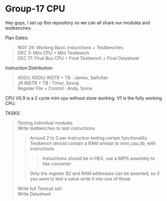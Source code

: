# Group-17 CPU

Hey guys, I set up this repository so we can all share our modules and testbenches.  

Plan Dates:

>NOV 29: Working Basic Insturctions + Testbenches  
>DEC 3:  Mini CPU + Mini Testbench  
>DEC 17: Final Bus CPU + Final Testbench + Final Datasheet  

Instruction Distribution:

>ADDU ADDIU INSTR + TB        : James, Saifullah  
>JR INSTR + TB                : Timur, Savraj  
>Register File + Control      : Andy, Soma  

CPU V0.9 is a 2 cycle mini cpu without store working. V1 is the fully working CPU.  

TASKS:  

>Testing individual modules  
>Write testbenches to test instructions    
>>Around 2 to 3 per instruction testing certain functionality  
>>Testbench should contain a RAM similair to mini_cpu_tb, with instructions  
>>>Insturctions should be in HEX, use a MIPS assembly to hex converter  

>>Only the register $2 and RAM addresses can be asserted, so if you want to test a value write it into one of those 

>Write full Testsuit ssh  
>Write Datasheet  
>
